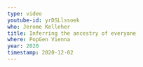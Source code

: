 ```yaml
---
type: video
youtube-id: yrDSLlssoek
who: Jerome Kelleher
title: Inferring the ancestry of everyone
where: PopGen Vienna
year: 2020
timestamp: 2020-12-02
---
```

